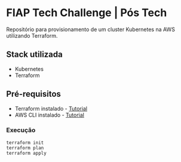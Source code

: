 # FIAP Tech Challenge | Pós Tech

Repositório para provisionamento de um cluster Kubernetes na AWS utilizando Terraform.

## Stack utilizada
* Kubernetes
* Terraform

## Pré-requisitos
* Terraform instalado - [Tutorial](https://developer.hashicorp.com/terraform/tutorials/aws-get-started/install-cli)
* AWS CLI instalado - [Tutorial](https://docs.aws.amazon.com/cli/latest/userguide/cli-chap-welcome.html)

### Execução

```
terraform init
terraform plan
terraform apply
```
